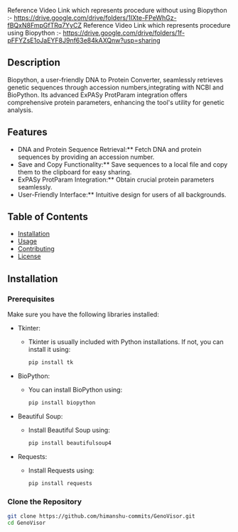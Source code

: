 

Reference Video Link which represents procedure without using Biopython :- https://drive.google.com/drive/folders/1IXte-FPeWhGz-fBQxN8FmpGfTRq7YyCZ
Reference Video Link which represents procedure using Biopython :- https://drive.google.com/drive/folders/1f-pFFYZsE1oJaEYF8J9nf63e84kAXQnw?usp=sharing

## Description

Biopython, a user-friendly DNA to Protein Converter,
seamlessly retrieves genetic sequences through accession numbers,integrating with NCBI and BioPython.
Its advanced ExPASy ProtParam integration offers comprehensive protein parameters,
enhancing the tool's utility for genetic analysis.

## Features

- DNA and Protein Sequence Retrieval:** Fetch DNA and protein sequences by providing an accession number.
- Save and Copy Functionality:** Save sequences to a local file and copy them to the clipboard for easy sharing.
- ExPASy ProtParam Integration:** Obtain crucial protein parameters seamlessly.
- User-Friendly Interface:** Intuitive design for users of all backgrounds.

## Table of Contents

- [Installation](#installation)
- [Usage](#usage)
- [Contributing](#contributing)
- [License](#license)

## Installation

### Prerequisites

Make sure you have the following libraries installed:

- Tkinter: 
  - Tkinter is usually included with Python installations. If not, you can install it using:
    ```bash
    pip install tk
    ```

- BioPython:
  - You can install BioPython using:
    ```bash
    pip install biopython
    ```

- Beautiful Soup:
  - Install Beautiful Soup using:
    ```bash
    pip install beautifulsoup4
    ```

- Requests:
  - Install Requests using:
    ```bash
    pip install requests
    ```

### Clone the Repository

```bash
git clone https://github.com/himanshu-commits/GenoVisor.git
cd GenoVisor
